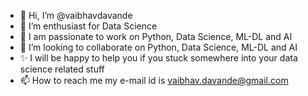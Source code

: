 - 👋 Hi, I’m @vaibhavdavande	
- 👀 I’m enthusiast for Data Science	
- 🌱 I am passionate to work on Python, Data Science, ML-DL and AI	
- 💞️ I’m looking to collaborate on Python, Data Science, ML-DL and AI	
- ✨ I will be happy to help you if you stuck somewhere into your data science related stuff	
- 📫 How to reach me my e-mail id is vaibhav.davande@gmail.com
